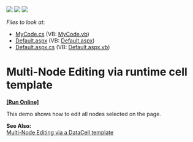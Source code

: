 <!-- default badges list -->
![](https://img.shields.io/endpoint?url=https://codecentral.devexpress.com/api/v1/VersionRange/128548887/13.1.4%2B)
[![](https://img.shields.io/badge/Open_in_DevExpress_Support_Center-FF7200?style=flat-square&logo=DevExpress&logoColor=white)](https://supportcenter.devexpress.com/ticket/details/E416)
[![](https://img.shields.io/badge/📖_How_to_use_DevExpress_Examples-e9f6fc?style=flat-square)](https://docs.devexpress.com/GeneralInformation/403183)
<!-- default badges end -->
<!-- default file list -->
*Files to look at*:

* [MyCode.cs](./CS/WebSite/App_Code/MyCode.cs) (VB: [MyCode.vb](./VB/WebSite/App_Code/MyCode.vb))
* [Default.aspx](./CS/WebSite/Default.aspx) (VB: [Default.aspx](./VB/WebSite/Default.aspx))
* [Default.aspx.cs](./CS/WebSite/Default.aspx.cs) (VB: [Default.aspx.vb](./VB/WebSite/Default.aspx.vb))
<!-- default file list end -->
# Multi-Node Editing via runtime cell template
<!-- run online -->
**[[Run Online]](https://codecentral.devexpress.com/e416/)**
<!-- run online end -->


<p>This demo shows how to edit all nodes selected on the page.</p><p><strong>See Also:</strong><br />
<a href="https://www.devexpress.com/Support/Center/p/E1314">Multi-Node Editing via a DataCell template</a></p>

<br/>


